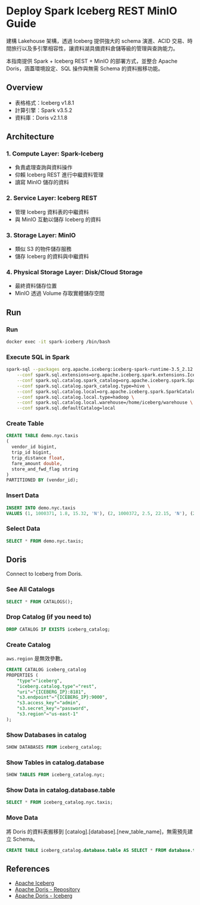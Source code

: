 # Deploy Spark Iceberg REST MinIO Guide

建構 Lakehouse 架構，透過 Iceberg 提供強大的 schema 演進、ACID 交易、時間旅行以及多引擎相容性，讓資料湖具備資料倉儲等級的管理與查詢能力。

本指南提供 Spark + Iceberg REST + MinIO 的部署方式，並整合 Apache Doris，涵蓋環境設定、SQL 操作與無需 Schema 的資料搬移功能。


## Overview
- 表格格式：Iceberg v1.8.1  
- 計算引擎：Spark v3.5.2  
- 資料庫：Doris v2.1.1.8  

## Architecture

### 1️. Compute Layer: Spark-Iceberg  
  - 負責處理查詢與資料操作  
  - 仰賴 Iceberg REST 進行中繼資料管理  
  - 讀寫 MinIO 儲存的資料  

### 2️. Service Layer: Iceberg REST  
  - 管理 Iceberg 資料表的中繼資料  
  - 與 MinIO 互動以儲存 Iceberg 的資料  

### 3️. Storage Layer: MinIO  
  - 類似 S3 的物件儲存服務  
  - 儲存 Iceberg 的資料與中繼資料  

### 4️. Physical Storage Layer: Disk/Cloud Storage  
  - 最終資料儲存位置  
  - MinIO 透過 Volume 存取實體儲存空間  


## Run

### Run
```bash
docker exec -it spark-iceberg /bin/bash
```

### Execute SQL in Spark
```bash
spark-sql --packages org.apache.iceberg:iceberg-spark-runtime-3.5_2.12:1.8.1 \
    --conf spark.sql.extensions=org.apache.iceberg.spark.extensions.IcebergSparkSessionExtensions \
    --conf spark.sql.catalog.spark_catalog=org.apache.iceberg.spark.SparkSessionCatalog \
    --conf spark.sql.catalog.spark_catalog.type=hive \
    --conf spark.sql.catalog.local=org.apache.iceberg.spark.SparkCatalog \
    --conf spark.sql.catalog.local.type=hadoop \
    --conf spark.sql.catalog.local.warehouse=/home/iceberg/warehouse \
    --conf spark.sql.defaultCatalog=local
```

### Create Table
```sql
CREATE TABLE demo.nyc.taxis
(
  vendor_id bigint,
  trip_id bigint,
  trip_distance float,
  fare_amount double,
  store_and_fwd_flag string
)
PARTITIONED BY (vendor_id);
```

### Insert Data
```sql
INSERT INTO demo.nyc.taxis
VALUES (1, 1000371, 1.8, 15.32, 'N'), (2, 1000372, 2.5, 22.15, 'N'), (2, 1000373, 0.9, 9.01, 'N'), (1, 1000374, 8.4, 42.13, 'Y');
```


### Select Data
```sql
SELECT * FROM demo.nyc.taxis;
```

## Doris

Connect to Iceberg from Doris.

### See All Catalogs
```sql
SELECT * FROM CATALOGS();
```

### Drop Catalog (if you need to)
```sql
DROP CATALOG IF EXISTS iceberg_catalog;
```

### Create Catalog
`aws.region` 是無效參數。

```sql
CREATE CATALOG iceberg_catalog
PROPERTIES (
    "type"="iceberg",
    "iceberg.catalog.type"="rest",
    "uri"="{ICEBERG_IP}:8181",
    "s3.endpoint"="{ICEBERG_IP}:9000",
    "s3.access_key"="admin",
    "s3.secret_key"="password",
    "s3.region"="us-east-1"
);
```

### Show Databases in catalog
```sql
SHOW DATABASES FROM iceberg_catalog;
```

### Show Tables in catalog.database
```sql
SHOW TABLES FROM iceberg_catalog.nyc;
```

### Show Data in catalog.database.table
```sql
SELECT * FROM iceberg_catalog.nyc.taxis;
```

### Move Data
將 Doris 的資料表搬移到 [catalog].[database].[new_table_name]，無需預先建立 Schema。
```sql
CREATE TABLE iceberg_catalog.database.table AS SELECT * FROM database.table;
```



## References
- [Apache Iceberg](https://iceberg.apache.org/spark-quickstart/#docker-compose)  
- [Apache Doris -  Repository](https://doris.apache.org/docs/3.0/sql-manual/sql-statements/data-modification/backup-and-restore/CREATE-REPOSITORY#examples) 
- [Apache Doris - Iceberg](https://doris.apache.org/docs/lakehouse/lakehouse-best-practices/doris-iceberg)



